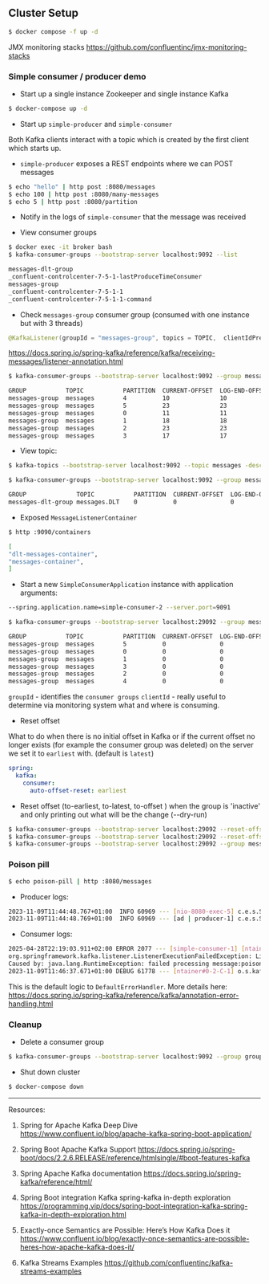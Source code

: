 ## Cluster Setup

```bash
$ docker compose -f up -d
```

JMX monitoring stacks
https://github.com/confluentinc/jmx-monitoring-stacks


### Simple consumer / producer demo

* Start up a single instance Zookeeper and single instance Kafka

```bash
$ docker-compose up -d
```

* Start up `simple-producer` and `simple-consumer`

Both Kafka clients interact with a topic which is created by the first client which starts up. 

* `simple-producer` exposes a REST endpoints where we can POST messages

```bash
$ echo "hello" | http post :8080/messages
$ echo 100 | http post :8080/many-messages
$ echo 5 | http post :8080/partition
```

* Notify in the logs of `simple-consumer` that the message was received

* View consumer groups 

```bash
$ docker exec -it broker bash
$ kafka-consumer-groups --bootstrap-server localhost:9092 --list

messages-dlt-group
_confluent-controlcenter-7-5-1-lastProduceTimeConsumer
messages-group
_confluent-controlcenter-7-5-1-1
_confluent-controlcenter-7-5-1-1-command
```

* Check `messages-group` consumer group (consumed with one instance but with 3 threads)

```java
@KafkaListener(groupId = "messages-group", topics = TOPIC,  clientIdPrefix="${spring.application.name}", concurrency = "3") 
```

https://docs.spring.io/spring-kafka/reference/kafka/receiving-messages/listener-annotation.html

```bash
$ kafka-consumer-groups --bootstrap-server localhost:9092 --group messages-group --describe

GROUP           TOPIC           PARTITION  CURRENT-OFFSET  LOG-END-OFFSET  LAG             CONSUMER-ID                                              HOST            CLIENT-ID
messages-group  messages        4          10              10              0               simple-consumer-1-2-37bda5c8-f42f-4214-a75a-fe42dba18b1c /192.168.65.1   simple-consumer-1-2
messages-group  messages        5          23              23              0               simple-consumer-1-2-37bda5c8-f42f-4214-a75a-fe42dba18b1c /192.168.65.1   simple-consumer-1-2
messages-group  messages        0          11              11              0               simple-consumer-1-0-22efd730-ae74-4590-93ec-3d6e832ad68b /192.168.65.1   simple-consumer-1-0
messages-group  messages        1          18              18              0               simple-consumer-1-0-22efd730-ae74-4590-93ec-3d6e832ad68b /192.168.65.1   simple-consumer-1-0
messages-group  messages        2          23              23              0               simple-consumer-1-1-4a5ee839-d22b-4c32-afba-def8d0ea320c /192.168.65.1   simple-consumer-1-1
messages-group  messages        3          17              17              0               simple-consumer-1-1-4a5ee839-d22b-4c32-afba-def8d0ea320c /192.168.65.1   simple-consumer-1-1
```

* View topic:

```bash
$ kafka-topics --bootstrap-server localhost:9092 --topic messages -describe
```

```bash
$ kafka-consumer-groups --bootstrap-server localhost:9092 --group messages-dlt-group --describe

GROUP              TOPIC           PARTITION  CURRENT-OFFSET  LOG-END-OFFSET  LAG             CONSUMER-ID                                              HOST            CLIENT-ID
messages-dlt-group messages.DLT    0          0               0               0               simple-consumer-1-0-9580fa23-fc72-4292-ab76-3289df56818b /192.168.65.1   simple-consumer-1-0
```

* Exposed `MessageListenerContainer`

```bash
$ http :9090/containers

[
"dlt-messages-container",
"messages-container",
]
```

* Start a new `SimpleConsumerApplication` instance with application arguments:

```bash
--spring.application.name=simple-consumer-2 --server.port=9091
```

```bash
$ kafka-consumer-groups --bootstrap-server localhost:29092 --group messages-group --describe

GROUP           TOPIC           PARTITION  CURRENT-OFFSET  LOG-END-OFFSET  LAG             CONSUMER-ID                                              HOST            CLIENT-ID
messages-group  messages        5          0               0               0               simple-consumer-2-2-f7b366e4-d8f0-470f-86fa-11195d48617a /192.168.65.1   simple-consumer-2-2
messages-group  messages        0          0               0               0               simple-consumer-1-0-68b95cff-c0eb-4086-8612-98c72f84193f /192.168.65.1   simple-consumer-1-0
messages-group  messages        1          0               0               0               simple-consumer-1-1-280f5e8b-b385-4f86-92e3-f78d0737a4cc /192.168.65.1   simple-consumer-1-1
messages-group  messages        3          0               0               0               simple-consumer-2-0-2d5074c6-158a-4d88-a5d6-9c837fbad79f /192.168.65.1   simple-consumer-2-0
messages-group  messages        2          0               0               0               simple-consumer-1-2-3926073d-ba38-43e6-bbe2-543ace9cfc81 /192.168.65.1   simple-consumer-1-2
messages-group  messages        4          0               0               0               simple-consumer-2-1-b847a9f3-9301-4d8c-a82c-2cf230f2ab97 /192.168.65.1   simple-consumer-2-1
```

`groupId` - identifies the `consumer groups`
`clientId` - really useful to determine via monitoring system what and where is consuming.

* Reset offset

What to do when there is no initial offset in Kafka or if the current offset no longer exists (for example the consumer group was deleted) 
on the server we set it to `earliest` with. (default is `latest`)

```yaml
spring:
  kafka:
    consumer:
      auto-offset-reset: earliest
``` 

* Reset offset (to-earliest, to-latest, to-offset <Long>) when the group is 'inactive' and only printing out what will be the change (--dry-run)

```bash
$ kafka-consumer-groups --bootstrap-server localhost:29092 --reset-offsets --group messages-group --to-earliest --topic messages --dry-run
$ kafka-consumer-groups --bootstrap-server localhost:29092 --reset-offsets --group messages-group --to-earliest --topic messages --execute
$ kafka-consumer-groups --bootstrap-server localhost:29092 --group messages-group --describe
```

### Poison pill

```bash
$ echo poison-pill | http :8080/messages
````

* Producer logs:

```bash
2023-11-09T11:44:48.767+01:00  INFO 60969 --- [nio-8080-exec-5] c.e.s.SimpleProducerApplication          : Sending payload poison-pill
2023-11-09T11:44:48.769+01:00  INFO 60969 --- [ad | producer-1] c.e.s.SimpleProducerApplication          : success, topic: messages, partition: 4, offset: 12
```

* Consumer logs:

```bash
2025-04-28T22:19:03.911+02:00 ERROR 2077 --- [simple-consumer-1] [ntainer#0-0-C-1] o.s.kafka.listener.DefaultErrorHandler   : Backoff FixedBackOff{interval=0, currentAttempts=10, maxAttempts=9} exhausted for messages-1@19
org.springframework.kafka.listener.ListenerExecutionFailedException: Listener method 'public void com.example.simpleconsumer.SimpleConsumerApplication.consume(java.lang.String)' threw exception
Caused by: java.lang.RuntimeException: failed processing message:poison-pill - 10 times
2023-11-09T11:46:37.671+01:00 DEBUG 61778 --- [ntainer#0-2-C-1] o.s.kafka.listener.DefaultErrorHandler   : Skipping seek of: messages-4@12
```

This is the default logic to `DefaultErrorHandler`. More details here: https://docs.spring.io/spring-kafka/reference/kafka/annotation-error-handling.html

### Cleanup

* Delete a consumer group

```bash
$ kafka-consumer-groups --bootstrap-server localhost:9092 --group group-id --delete
```

* Shut down cluster

```bash
$ docker-compose down
```

------------------------------------------------------------------------------------------------------------------------




Resources:
1. Spring for Apache Kafka Deep Dive 
https://www.confluent.io/blog/apache-kafka-spring-boot-application/

2. Spring Boot Apache Kafka Support
https://docs.spring.io/spring-boot/docs/2.2.6.RELEASE/reference/htmlsingle/#boot-features-kafka

3. Spring Apache Kafka documentation
https://docs.spring.io/spring-kafka/reference/html/

4. Spring Boot integration Kafka spring-kafka in-depth exploration
https://programming.vip/docs/spring-boot-integration-kafka-spring-kafka-in-depth-exploration.html

5. Exactly-once Semantics are Possible: Here’s How Kafka Does it 
https://www.confluent.io/blog/exactly-once-semantics-are-possible-heres-how-apache-kafka-does-it/

6. Kafka Streams Examples
https://github.com/confluentinc/kafka-streams-examples